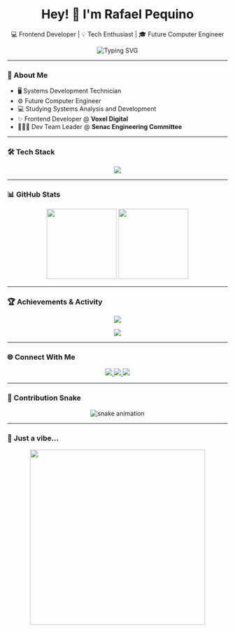 <h1 align="center">Hey! 👋 I'm Rafael Pequino</h1>
<p align="center">💻 Frontend Developer | 💡 Tech Enthusiast | 🎓 Future Computer Engineer</p>

<p align="center">
  <img src="https://readme-typing-svg.herokuapp.com?font=Fira+Code&size=22&pause=1000&center=true&vCenter=true&width=435&lines=Nice+to+meet+you!;I'm+a+Frontend+Developer+at+Voxel+Digital.;Computer+Engineering+student+%F0%9F%92%BB;Team+Leader+at+Senac+Engineering+Committee" alt="Typing SVG" />
</p>

---

### 🧠 About Me

- 🖥️ Systems Development Technician  
- ⚙️ Future Computer Engineer  
- 💻 Studying Systems Analysis and Development  
- ✨ Frontend Developer @ **Voxel Digital**  
- 👨🏽‍💻 Dev Team Leader @ **Senac Engineering Committee**

---

### 🛠️ Tech Stack

<p align="center">
  <img src="https://skillicons.dev/icons?i=js,ts,vue,nuxt,react,next,bootstrap,html,css,tailwind,php,py,dotnet,csharp,mysql,sqlite,postgres,git" />
</p>

---

### 📊 GitHub Stats

<div align="center">
  <img height="160em" src="https://github-readme-stats.vercel.app/api?username=rafaelpequino&show_icons=true&theme=radical" />
  <img height="160em" src="https://github-readme-stats.vercel.app/api/top-langs/?username=rafaelpequino&layout=compact&theme=radical" />
</div>

---

### 🏆 Achievements & Activity

<p align="center">
  <img src="https://github-profile-trophy.vercel.app/?username=rafaelpequino&theme=dracula&no-frame=true&column=4" />
</p>

<p align="center">
  <img src="https://github-readme-activity-graph.vercel.app/graph?username=rafaelpequino&theme=dracula" />
</p>

---

### 🌐 Connect With Me

<p align="center">
  <a href="https://instagram.com/rafael.pequino" target="_blank">
    <img src="https://img.shields.io/badge/Instagram-%23E4405F.svg?style=for-the-badge&logo=instagram&logoColor=white" />
  </a>
  <a href="mailto:o.rafaelpequino@gmail.com">
    <img src="https://img.shields.io/badge/Gmail-%23333?style=for-the-badge&logo=gmail&logoColor=white" />
  </a>
  <a href="https://www.linkedin.com/in/rafael-pequino-7b5b82209/" target="_blank">
    <img src="https://img.shields.io/badge/LinkedIn-%230077B5.svg?style=for-the-badge&logo=linkedin&logoColor=white" />
  </a>
</p>

---

### 🐍 Contribution Snake

<p align="center">
  <img src="https://github.com/LuigiGF/LuigiGF/blob/output/github-contribution-grid-snake.svg" alt="snake animation" />
</p>

---

### 🎥 Just a vibe...

<p align="center">
  <img src="https://media.giphy.com/media/qgQUggAC3Pfv687qPC/giphy.gif" width="400" />
</p>
